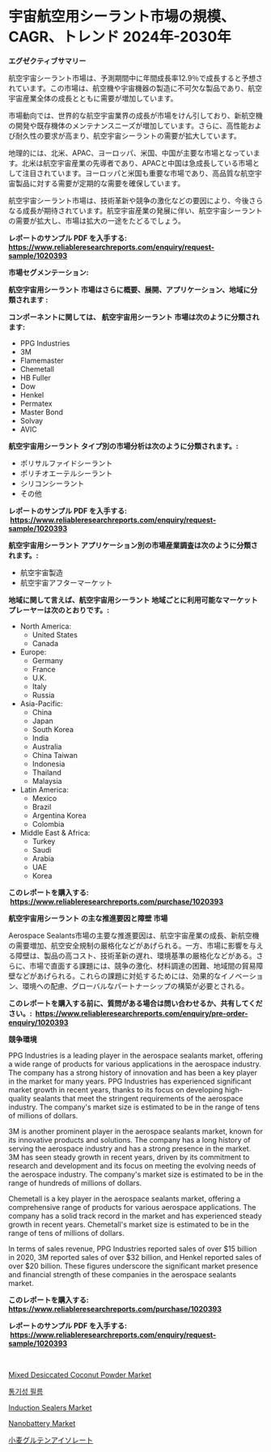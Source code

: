 <p><h1>宇宙航空用シーラント市場の規模、CAGR、トレンド 2024年-2030年</h1></p><p><strong>エグゼクティブサマリー</strong></p>
<p><p>航空宇宙シーラント市場は、予測期間中に年間成長率12.9％で成長すると予想されています。この市場は、航空機や宇宙機器の製造に不可欠な製品であり、航空宇宙産業全体の成長とともに需要が増加しています。</p><p>市場動向では、世界的な航空宇宙業界の成長が市場をけん引しており、新航空機の開発や既存機体のメンテナンスニーズが増加しています。さらに、高性能および耐久性の要求が高まり、航空宇宙シーラントの需要が拡大しています。</p><p>地理的には、北米、APAC、ヨーロッパ、米国、中国が主要な市場となっています。北米は航空宇宙産業の先導者であり、APACと中国は急成長している市場として注目されています。ヨーロッパと米国も重要な市場であり、高品質な航空宇宙製品に対する需要が定期的な需要を確保しています。</p><p>航空宇宙シーラント市場は、技術革新や競争の激化などの要因により、今後さらなる成長が期待されています。航空宇宙産業の発展に伴い、航空宇宙シーラントの需要が拡大し、市場は拡大の一途をたどるでしょう。</p></p>
<p><strong>レポートのサンプル PDF を入手する: <a href="https://www.reliableresearchreports.com/enquiry/request-sample/1020393">https://www.reliableresearchreports.com/enquiry/request-sample/1020393</a></strong></p>
<p><strong>市場セグメンテーション:</strong></p>
<p><strong> 航空宇宙用シーラント 市場はさらに概要、展開、アプリケーション、地域に分類されます :</strong></p>
<p><strong>コンポーネントに関しては、 航空宇宙用シーラント 市場は次のように分類されます: &nbsp;</strong></p>
<p><ul><li>PPG Industries</li><li>3M</li><li>Flamemaster</li><li>Chemetall</li><li>HB Fuller</li><li>Dow</li><li>Henkel</li><li>Permatex</li><li>Master Bond</li><li>Solvay</li><li>AVIC</li></ul></p>
<p><strong> 航空宇宙用シーラント タイプ別の市場分析は次のように分類されます。:</strong></p>
<p><ul><li>ポリサルファイドシーラント</li><li>ポリチオエーテルシーラント</li><li>シリコンシーラント</li><li>その他</li></ul></p>
<p><strong>レポートのサンプル PDF を入手する: &nbsp;<a href="https://www.reliableresearchreports.com/enquiry/request-sample/1020393">https://www.reliableresearchreports.com/enquiry/request-sample/1020393</a></strong></p>
<p><strong> 航空宇宙用シーラント アプリケーション別の市場産業調査は次のように分類されます。:</strong></p>
<p><ul><li>航空宇宙製造</li><li>航空宇宙アフターマーケット</li></ul></p>
<p><strong>地域に関して言えば、航空宇宙用シーラント 地域ごとに利用可能なマーケットプレーヤーは次のとおりです。:</strong></p>
<p><ul>
    <li>
        North America:
        <ul>
            <li>United States</li>
            <li>Canada</li>
        </ul>
    </li>
    <li>
        Europe:
        <ul>
            <li>Germany</li>
            <li>France</li>
            <li>U.K.</li>
            <li>Italy</li>
            <li>Russia</li>
        </ul>
    </li>
    <li>
        Asia-Pacific:
        <ul>
            <li>China</li>
            <li>Japan</li>
            <li>South Korea</li>
            <li>India</li>
            <li>Australia</li>
            <li>China Taiwan</li>
            <li>Indonesia</li>
            <li>Thailand</li>
            <li>Malaysia</li>
        </ul>
    </li>
    <li>
        Latin America:
        <ul>
            <li>Mexico</li>
            <li>Brazil</li>
            <li>Argentina Korea</li>
            <li>Colombia</li>
        </ul>
    </li>
    <li>
        Middle East & Africa:
        <ul>
            <li>Turkey</li>
            <li>Saudi</li>
            <li>Arabia</li>
            <li>UAE</li>
            <li>Korea</li>
        </ul>
    </li>
    </ul></p>
<p><strong>このレポートを購入する: &nbsp;<a href="https://www.reliableresearchreports.com/purchase/1020393">https://www.reliableresearchreports.com/purchase/1020393</a></strong></p>
<p><strong>航空宇宙用シーラント の主な推進要因と障壁 市場</strong></p>
<p><p>Aerospace Sealants市場の主要な推進要因は、航空宇宙産業の成長、新航空機の需要増加、航空安全規制の厳格化などがあげられる。一方、市場に影響を与える障壁は、製品の高コスト、技術革新の遅れ、環境基準の厳格化などがある。さらに、市場で直面する課題には、競争の激化、材料調達の困難、地域間の貿易障壁などがあげられる。これらの課題に対処するためには、効果的なイノベーション、環境への配慮、グローバルなパートナーシップの構築が必要とされる。</p></p>
<p><strong>このレポートを購入する前に、質問がある場合は問い合わせるか、共有してください。:&nbsp; <a href="https://www.reliableresearchreports.com/enquiry/pre-order-enquiry/1020393">https://www.reliableresearchreports.com/enquiry/pre-order-enquiry/1020393</a></strong></p>
<p><strong>競争環境</strong></p>
<p><p>PPG Industries is a leading player in the aerospace sealants market, offering a wide range of products for various applications in the aerospace industry. The company has a strong history of innovation and has been a key player in the market for many years. PPG Industries has experienced significant market growth in recent years, thanks to its focus on developing high-quality sealants that meet the stringent requirements of the aerospace industry. The company's market size is estimated to be in the range of tens of millions of dollars.</p><p>3M is another prominent player in the aerospace sealants market, known for its innovative products and solutions. The company has a long history of serving the aerospace industry and has a strong presence in the market. 3M has seen steady growth in recent years, driven by its commitment to research and development and its focus on meeting the evolving needs of the aerospace industry. The company's market size is estimated to be in the range of hundreds of millions of dollars.</p><p>Chemetall is a key player in the aerospace sealants market, offering a comprehensive range of products for various aerospace applications. The company has a solid track record in the market and has experienced steady growth in recent years. Chemetall's market size is estimated to be in the range of tens of millions of dollars.</p><p>In terms of sales revenue, PPG Industries reported sales of over $15 billion in 2020, 3M reported sales of over $32 billion, and Henkel reported sales of over $20 billion. These figures underscore the significant market presence and financial strength of these companies in the aerospace sealants market.</p></p>
<p><strong>このレポートを購入する: &nbsp; <a href="https://www.reliableresearchreports.com/purchase/1020393">https://www.reliableresearchreports.com/purchase/1020393</a></strong></p>
<p><strong>レポートのサンプル PDF を入手する: &nbsp;<a href="https://www.reliableresearchreports.com/enquiry/request-sample/1020393">https://www.reliableresearchreports.com/enquiry/request-sample/1020393</a></strong><strong></strong></p>
<p>&nbsp;</p>
<p><p><a href="https://issuu.com/reportprime-2/docs/mixed-desiccated-coconut-powder-market-size-2030.p">Mixed Desiccated Coconut Powder Market</a></p><p><a href="https://medium.com/@boydsmitham726/%ED%86%B5%EA%B8%B0%EC%84%B1-%ED%95%84%EB%A6%84-%EC%8B%9C%EC%9E%A5-%EC%A0%84%EB%A7%9D-%EC%82%B0%EC%97%85-%EA%B0%9C%EC%9A%94-%EB%B0%8F-%EC%98%88%EC%B8%A1-2024%EB%85%84%EB%B6%80%ED%84%B0-2031%EB%85%84%EA%B9%8C%EC%A7%80-29d694425c3c">통기성 필름</a></p><p><a href="https://meowing-canidae-761.notion.site/Induction-Sealers-Market-Size-Global-Industry-Overview-Market-Segmentation-and-Forecast-2024-to-2-e0fce03025b040b483ebe1881fc7a6cd">Induction Sealers Market</a></p><p><a href="https://view.publitas.com/reportprime-1/nanobattery-market-furnish-information-about-market-size-market-share-market-dynamics-and-projections-spanning-from-2024-to-2031/">Nanobattery Market</a></p><p><a href="https://github.com/oqxogxyvqe90775/Market-Research-Report-List-1/blob/main/2035493188631.md">小麦グルテンアイソレート</a></p></p>
